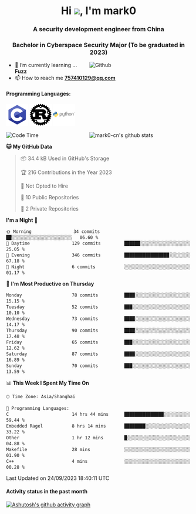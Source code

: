 <h1 align="center">Hi <img src="https://raw.githubusercontent.com/iampavangandhi/iampavangandhi/master/gifs/Hi.gif" width="30px">, I'm mark0</h1>

<h3 align="center">A security development engineer from China</h3>
<h3 align="center">Bachelor in Cyberspace Security Major (To be graduated in 2023)</h3>

<img width="55%" align="right" alt="Github" src="https://raw.githubusercontent.com/onimur/.github/master/.resources/git-header.svg" />

<!-- - 🔭 I’m currently working on **vKarma Webapp** -->
<!-- - 💬 Ask me about ... **Web Develpoment** -->
<!-- - 😄 Employement ... **Open for intern opportunities** -->
<!-- - ⚡ Fun fact ... **Anime**❤ -->
- 🌱 I’m currently learning ... **Fuzz**
- 📫 How to reach me **757410129@qq.com**
<!-- - 📨 Or reach me **757410129@qq.com** -->

<h4>Programming Languages: </h4>
<p align="left">
 <img style="margin: auto;" src="https://raw.githubusercontent.com/sachinverma53121/sachinverma53121/master/icons/c.png" alt=c width="60" height="60"/>
 <img style="margin: auto;" src="https://raw.githubusercontent.com/mark0-cn/blog_img/master/img/202309031232124.png" alt=cplusplus width="60" height="60"/>
 <img style="margin: auto;" src="https://raw.githubusercontent.com/sachinverma53121/sachinverma53121/master/icons/python.png" alt=python width="60" height="60"/>
</p>


<img width="55%" align="right" alt="mark0-cn's github stats" src="https://github-readme-stats.vercel.app/api?username=mark0-cn&show_icons=true&hide_border=true" />

<!--START_SECTION:waka-->
![Code Time](http://img.shields.io/badge/Code%20Time-1%2C287%20hrs%2052%20mins-blue)

**🐱 My GitHub Data** 

> 📦 34.4 kB Used in GitHub's Storage 
 > 
> 🏆 216 Contributions in the Year 2023
 > 
> 🚫 Not Opted to Hire
 > 
> 📜 10 Public Repositories 
 > 
> 🔑 2 Private Repositories 
 > 
**I'm a Night 🦉** 

```text
🌞 Morning                34 commits          ██░░░░░░░░░░░░░░░░░░░░░░░   06.60 % 
🌆 Daytime                129 commits         ██████░░░░░░░░░░░░░░░░░░░   25.05 % 
🌃 Evening                346 commits         █████████████████░░░░░░░░   67.18 % 
🌙 Night                  6 commits           ░░░░░░░░░░░░░░░░░░░░░░░░░   01.17 % 
```
📅 **I'm Most Productive on Thursday** 

```text
Monday                   78 commits          ████░░░░░░░░░░░░░░░░░░░░░   15.15 % 
Tuesday                  52 commits          ███░░░░░░░░░░░░░░░░░░░░░░   10.10 % 
Wednesday                73 commits          ████░░░░░░░░░░░░░░░░░░░░░   14.17 % 
Thursday                 90 commits          ████░░░░░░░░░░░░░░░░░░░░░   17.48 % 
Friday                   65 commits          ███░░░░░░░░░░░░░░░░░░░░░░   12.62 % 
Saturday                 87 commits          ████░░░░░░░░░░░░░░░░░░░░░   16.89 % 
Sunday                   70 commits          ███░░░░░░░░░░░░░░░░░░░░░░   13.59 % 
```


📊 **This Week I Spent My Time On** 

```text
🕑︎ Time Zone: Asia/Shanghai

💬 Programming Languages: 
C                        14 hrs 44 mins      ███████████████░░░░░░░░░░   59.44 % 
Embedded Ragel           8 hrs 14 mins       ████████░░░░░░░░░░░░░░░░░   33.22 % 
Other                    1 hr 12 mins        █░░░░░░░░░░░░░░░░░░░░░░░░   04.88 % 
Makefile                 28 mins             ░░░░░░░░░░░░░░░░░░░░░░░░░   01.90 % 
C++                      4 mins              ░░░░░░░░░░░░░░░░░░░░░░░░░   00.28 % 
```


 Last Updated on 24/09/2023 18:40:11 UTC
<!--END_SECTION:waka-->

<h4>Activity status in the past month</h4>

[![Ashutosh's github activity graph](https://github-readme-activity-graph.vercel.app/graph?username=mark0-cn&theme=dracula)](https://github.com/ashutosh00710/github-readme-activity-graph)

<!--
**mark0-cn/mark0-cn** is a ✨ _special_ ✨ repository because its `README.md` (this file) appears on your GitHub profile.

Here are some ideas to get you started:

- 🔭 I’m currently working on ...
- 🌱 I’m currently learning ...
- 👯 I’m looking to collaborate on ...
- 🤔 I’m looking for help with ...
- 💬 Ask me about ...
- 📫 How to reach me: ...
- 😄 Pronouns: ...
- ⚡ Fun fact: ...
-->
